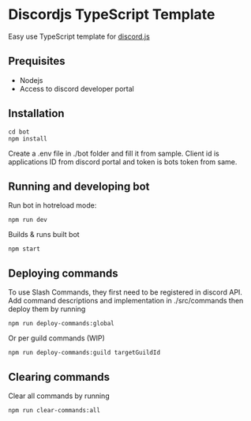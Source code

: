 # Discordjs TypeScript Template

Easy use TypeScript template for [discord.js](https://github.com/discordjs/discord.js)

## Prequisites

- Nodejs
- Access to discord developer portal

## Installation

```
cd bot
npm install
```

Create a .env file in ./bot folder and fill it from sample. Client id is applications ID from discord portal and token is bots token from same.

## Running and developing bot

Run bot in hotreload mode:

```
npm run dev
```

Builds & runs built bot

```
npm start
```

## Deploying commands

To use Slash Commands, they first need to be registered in discord API.
Add command descriptions and implementation in ./src/commands then deploy them by running

```
npm run deploy-commands:global
```

Or per guild commands (WIP)

```
npm run deploy-commands:guild targetGuildId
```

## Clearing commands

Clear all commands by running

```
npm run clear-commands:all
```
